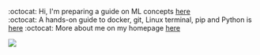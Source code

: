 :octocat: Hi,  I'm preparing a guide on ML concepts [here](https://github.com/fatemehsrz/ML_Concepts) <br>
:octocat: A hands-on guide to docker, git, Linux terminal, pip and Python is [here](https://github.com/fatemehsrz/Poetry_Docker)
:octocat: More about me on my homepage [here](https://fatemehsrz.github.io/) <br>

![](https://komarev.com/ghpvc/?username=fatemehsrz)






